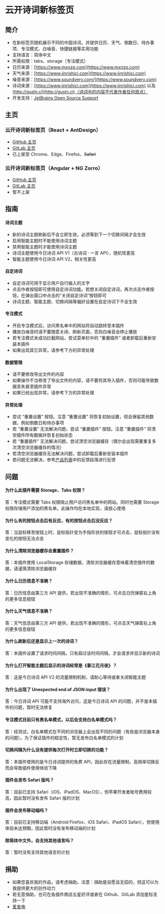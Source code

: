 # 云开诗词新标签页

## 简介
* 在新标签页随机展示不同的中国诗词，并提供日历、天气、倒数日、待办事项、专注模式、白噪音、快捷链接等实用功能
* 支持语言：简体中文
* 所需权限：tabs、storage（专注模式）
* 日历来源：[https://www.mxnzp.com](https://www.mxnzp.com)
* 天气来源：[https://www.jinrishici.com](https://www.jinrishici.com)
* 噪音来源：[https://www.soundvery.com/](https://www.soundvery.com)
* 诗词来源：[https://www.jinrishici.com](https://www.jinrishici.com) 以及 [http://gushi.ci](http://gushi.ci)（诗词中的内容不代表作者任何观点）
* 开发支持：[JetBrains Open Source Support](https://jb.gg/OpenSourceSupport "跳转至 JetBrains Open Source Support")

## 主页
### 云开诗词新标签页（React + AntDesign）
* [GitHub 主页](https://github.com/xyk953651094/SkyNewTab-Poem-React "跳转至 GitHub 主页")
* [GitLab 主页](https://gitlab.com/xyk953651094/SkyNewTab-Poem-React "跳转至 GitLab 主页")
* 已上架至 Chrome、Edge、Firefox、~~Safari~~
### 云开诗词新标签页（Angular + NG Zorro）
* [GitHub 主页](https://github.com/xyk953651094/SkyNewTab-Poem-Angular "跳转至 GitHub 主页")
* [GitLab 主页](https://gitlab.com/xyk953651094/SkyNewTab-Poem-Angular "跳转至 GitLab 主页")
* 暂不上架

## 指南
#### 诗词主题
* 新的诗词主题刷新后不会立即生效，必须等到下一个切换间隔才会生效
* 启用智能主题时不能使用诗词主题
* 禁用智能主题时才能使用诗词主题
* 诗词主题使用今日诗词 API V1（古诗词 · 一言 API），随机性更高
* 智能主题使用今日诗词 API V2，相关性更高
#### 自定诗词
* 自定诗词可用于显示用户自行输入的文字
* 点击作者按钮即可使用自定诗词功能。若想关闭自定诗词，再次点击作者按钮，在弹出窗口中点击的“关闭自定诗词”按钮即可
* 诗词主题、智能主题、切换间隔等偏好设置在自定诗词下不会生效
#### 专注模式
* 开启专注模式后，访问黑名单中的网站将自动跳转至本插件
* 播放白噪音时请不要随意关闭、刷新页面，否则白噪音会停止播放
* 若专注模式未成功拦截网站，尝试菜单栏中的 “重置插件” 或者卸载后重新安装本插件
* 如果出现其它异常，请参考下方的异常处理
#### 数据管理
* 请不要修改导出文件的内容
* 如果操作不当修改了导出文件的内容，请不要将其导入插件，否则可能导致数据丢失甚至插件异常
* 如果已经出现异常，请参考下方的异常处理
#### 异常处理
* 尝试 “重置设置” 按钮。注意 “重置设置” 将恢复初始设置，但会保留其他数据，例如倒数日和待办事项
* 若 “重置设置” 无法解决问题，尝试 “重置插件” 按钮。注意 “重置插件” 将清空插件所有数据并恢复初始状态
* 若 “重置插件” 无法解决问题，尝试清空浏览器缓存（偶尔会出现需要重复多次清空浏览器缓存的情况）
* 若清空浏览器缓存无法解决问题，尝试卸载后重新安装本插件
* 若问题无法解决，参考[产品列表](ProductList.md)中的反馈段落进行反馈

## 问题
#### 为什么此插件需要 Storage、Tabs 权限？
答：专注模式需要 Tabs 权限阻止用户访问黑名单中的网站。同时也需要 Storage 权限存储用户添加的黑名单。此操作均在本地实现，请放心使用
#### 为什么有的按钮点击后有反应，有的按钮点击后没反应？
答：当鼠标移至按钮上时，鼠标指针变为手指形状的按钮才可点击，鼠标指针没有变化的按钮无法点击
#### 为什么清除浏览器缓存会重置插件？
答：本插件使用 LocalStorage 存储数据，清除浏览器缓存意味着清空插件的数据，请谨慎清除浏览器缓存
#### 为什么日历信息不准确？
答：日历信息由第三方 API 提供，若出现不准确的情形，可点击日历弹窗右上角的更多信息按钮
#### 为什么天气信息不准确？
答：天气信息由第三方 API 提供，若出现不准确的情形，可点击天气弹窗右上角的更多信息按钮
#### 为什么刷新后还是显示上一次的诗词？
答：本插件设置了请求时间间隔，只有超过该时间间隔，才会请求并显示新的诗词
#### 为什么打开智能主题后显示的诗词经常是《春江花月夜》？
答：这是今日诗词 API V2 的流量限制机制，请耐心等待或者关闭智能主题
#### 为什么出现了 Unexpected end of JSON input 错误？
答：今日诗词 API 可能不支持海外访问，这是今日诗词 API 的问题，并不是本插件的问题，暂时无法修复
#### 专注模式目前只有黑名单模式，以后会支持白名单模式吗？
答：经测试，白名单模式在不同的浏览器上会出现不同的问题（有些是浏览器本身的问题）。为了保证插件的稳定性，暂无发布白名单模式的计划
#### 切换间隔为什么没有提供每次打开时立即切换的功能？
答：本插件使用的是今日诗词提供的免费 API，因此存在流量限制，高频率切换反而会导致插件使用体验下降
#### 插件会发布 Safari 版吗？
答：目前已支持 Safari（iOS、iPadOS、MacOS），但苹果开发者账号费用较高，因此暂时没有发布 Safari 版的计划
#### 插件会发布移动端吗？
答：目前已支持移动端（Android Firefox、iOS Safari、iPadOS Safari），但使用体验未达预期，因此暂时没有发布移动端的计划
#### 除简体中文外，会支持其他语言吗？
答：暂时没有支持其他语言的计划

## 捐助
* 如果您喜欢我的作品，请考虑捐助。注意：捐助是自愿且无偿的，但这可以为我提供更大的创作动力
* 若无意捐助，也可在各插件商店五星好评或者在 Github、GitLab 添加星标支持一下
* [爱发电](https://afdian.net/a/xyk953651094 "跳转至爱发电")